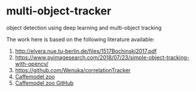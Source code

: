 # multi-object-tracker
object detection using deep learning and multi-object tracking 

The work here is based on the following literature available:
1. http://elvera.nue.tu-berlin.de/files/1517Bochinski2017.pdf
2. https://www.pyimagesearch.com/2018/07/23/simple-object-tracking-with-opencv/
3. https://github.com/Wenuka/correlationTracker
4. [Caffemodel zoo](http://caffe.berkeleyvision.org/model_zoo.html)
5. [Caffemodel zoo GitHub](https://github.com/BVLC/caffe/tree/master/models)


